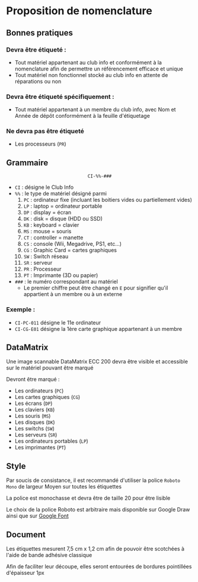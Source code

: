 # Proposition de nomenclature


## Bonnes pratiques

### Devra être étiqueté :

- Tout matériel appartenant au club info et conformément à la nomenclature afin de permettre un référencement efficace et unique
- Tout matériel non fonctionnel stocké au club info en attente de réparations ou non

### Devra être étiqueté spécifiquement :

- Tout matériel appartenant à un membre du club info, avec Nom et Année de dépôt conformément à la feuille d'étiquetage

### Ne devra pas être étiqueté
- Les processeurs (`PR`)

## Grammaire

<p style="text-align: center;"><code>CI-%%-###</code></p>

- `CI` : désigne le Club Info
- `%%` : le type de matériel désigné parmi
    1. `PC` : ordinateur fixe (incluant les boitiers vides ou partiellement vides)
    2. `LP` : laptop = ordinateur portable
    3. `DP` : display = écran
    4. `DK` : disk = disque (HDD ou SSD)
    5. `KB` : keyboard = clavier
    6. `MS` : mouse = souris
    7. `CT` : controller = manette
    8. `CS` : console (Wii, Megadrive, PS1, etc…)
    9. `CG` : Graphic Card = cartes graphiques
    10. `SW` : Switch réseau
    11. `SR` : serveur
    12. `PR` : Processeur
    13. `PT` : Imprimante (3D ou papier)
- `###` : le numéro correspondant au matériel
    - Le premier chiffre peut être changé en `E` pour signifier qu'il appartient à un membre ou à un externe

### Exemple :
- `CI-PC-011` désigne le 11e ordinateur
- `CI-CG-E01` désigne la 1ère carte graphique appartenant à un membre

## DataMatrix

Une image scannable DataMatrix ECC 200 devra être visible et accessible sur le matériel pouvant être marqué

Devront être marqué :
- Les ordinateurs (`PC`)
- Les cartes graphiques (`CG`)
- Les écrans (`DP`)
- Les claviers (`KB`)
- Les souris (`MS`)
- Les disques (`DK`)
- Les switchs (`SW`)
- Les serveurs (`SR`)
- Les ordinateurs portables (`LP`)
- Les imprimantes (`PT`)


## Style

Par soucis de consistance, il est recommandé d'utiliser la police `Roboto Mono` de largeur Moyen sur toutes les étiquettes

La police est monochasse et devra être de taille 20 pour être lisible

Le choix de la police Roboto est arbitraire mais disponible sur Google Draw ainsi que sur [Google Font](https://fonts.google.com/specimen/Roboto)

## Document

Les étiquettes mesurent 7,5 cm x 1,2 cm afin de pouvoir être scotchées à l'aide de bande adhésive classique

Afin de faciliter leur découpe, elles seront entourées de bordures pointillées d'épaisseur 1px
